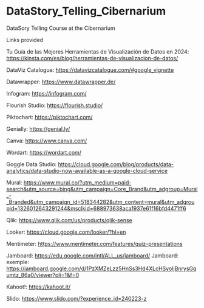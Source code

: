 # DataStory_Telling_Cibernarium
DataSory Telling Course at the Cibernarium

Links provided

Tu Guía de las Mejores Herramientas de Visualización de Datos en 2024: https://kinsta.com/es/blog/herramientas-de-visualizacion-de-datos/

DataViz Catalogue: https://datavizcatalogue.com/#google_vignette

Datawrapper: https://www.datawrapper.de/

Infogram: https://infogram.com/

Flourish Studio: https://flourish.studio/

Piktochart: https://piktochart.com/

Genially: https://genial.ly/

Canva: https://www.canva.com/

Wordart: https://wordart.com/

Goggle Data Studio: https://cloud.google.com/blog/products/data-analytics/data-studio-now-available-as-a-google-cloud-service

Mural: https://www.mural.co/?utm_medium=paid-search&utm_source=bing&utm_campaign=Core_Brand&utm_adgroup=Mural_-_Branded&utm_campaign_id=518344282&utm_content=mural&utm_adgroupid=1326012643291244&msclkid=688973638aca1937e61f16bfd4471ff6

Qlik: https://www.qlik.com/us/products/qlik-sense

Looker: https://cloud.google.com/looker/?hl=en

Mentimeter: https://www.mentimeter.com/features/quiz-presentations

Jamboard: https://edu.google.com/intl/ALL_us/jamboard/
Jamboard: exemple: https://jamboard.google.com/d/1PzXMZeLzz5HnSs3Hd4XLcHSyoIjBnrysGqumtz_86a0/viewer?pli=1&f=0

Kahoot!: https://kahoot.it/

Slido: https://www.slido.com/?experience_id=240223-z

